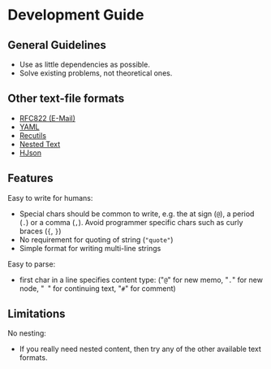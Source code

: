 # Development Guide

## General Guidelines

- Use as little dependencies as possible.
- Solve existing problems, not theoretical ones.

## Other text-file formats

- [RFC822 (E-Mail)](https://datatracker.ietf.org/doc/html/rfc822)
- [YAML](https://yaml.org/)
- [Recutils](https://www.gnu.org/software/recutils/)
- [Nested Text](https://nestedtext.org/en/latest/)
- [HJson](https://hjson.github.io/)


## Features

Easy to write for humans:
  - Special chars should be common to write, e.g. the at sign (`@`), a period
    (`.`) or a comma (`,`). Avoid programmer specific chars such as curly braces (`{`, `}`)
  - No requirement for quoting of string (`"quote"`)
  - Simple format for writing multi-line strings

Easy to parse:
  - first char in a line specifies content type: ("`@`" for new memo, "`.`" for new
    node, "` `" for continuing text, "`#`" for comment)
 
## Limitations

No nesting:
  - If you really need nested content, then try any of the other available text
    formats.
